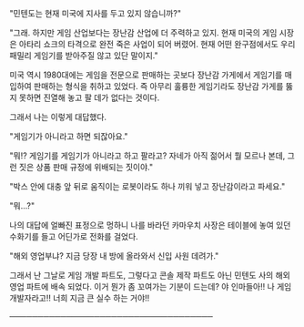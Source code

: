 "민텐도는 현재 미국에 지사를 두고 있지 않습니까?"

"그래. 하지만 게임 산업보다는 장난감 산업에 더 주력하고 있지. 현재 미국의 게임 시장은 아타리 쇼크의 타격으로 완전 죽은 사업이 되어 버렸어. 현재 어떤 완구점에서도 우리 패밀리 게임기를 받아주질 않고 있단 말이지."

미국 역시 1980대에는 게임을 전문으로 판매하는 곳보다 장난감 가게에서 게임기를 매입하여 판매하는 형식을 취하고 있었다. 즉 아무리 훌륭한 게임기라도 장난감 가게를 뚫지 못하면 진열해 놓고 팔 데가 없다는 것이다. 

그래서 나는 이렇게 대답했다.

"게임기가 아니라고 하면 되잖아요."

"뭐!? 게임기를 게임기가 아니라고 하고 팔라고? 자네가 아직 젊어서 뭘 모르나 본데, 그런 짓은 상품 판매 규정에 위배되는 짓이야."

"박스 안에 대충 앞 뒤로 움직이는 로봇이라도 하나 끼워 넣고 장난감이라고 파세요."

"뭐...?"

나의 대답에 얼빠진 표정으로 멍하니 나를 바라던 카마우치 사장은 테이블에 놓여 있던 수화기를 들고 어딘가로 전화를 걸었다.

"해외 영업부냐? 지금 당장 내 방에 올라와서 신입 사원 데려가."

그래서 난 그날로 게임 개발 파트도, 그렇다고 콘솔 제작 파트도 아닌 민텐도 사의 해외 영업 파트에 배속 되었다. 이거 뭔가 좀 꼬여가는 기분이 드는데? 야 인마들아!! 나 게임 개발자라고!! 너희 지금 큰 실수 하는 거야!!

────────────────────────────────────